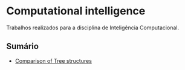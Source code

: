 # Computational intelligence

Trabalhos realizados para a disciplina de Inteligência Computacional.

## Sumário

- <a href="/Comparison-of-Tree-structures"> Comparison of Tree structures </a>

